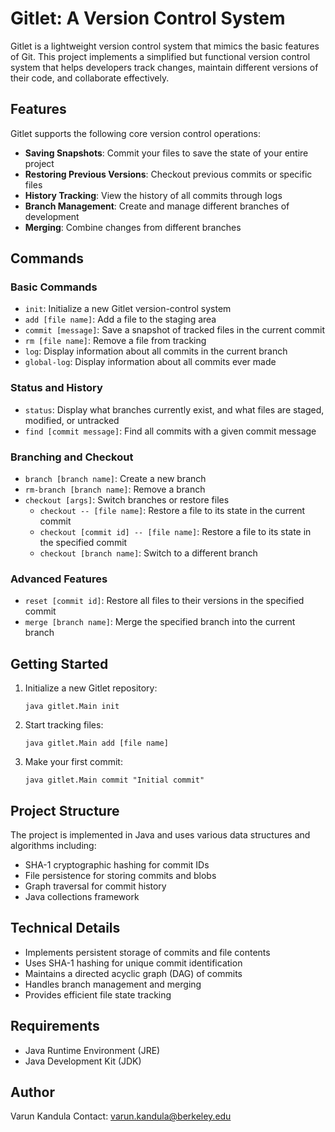 # Gitlet: A Version Control System

Gitlet is a lightweight version control system that mimics the basic features of Git. This project implements a simplified but functional version control system that helps developers track changes, maintain different versions of their code, and collaborate effectively.

## Features

Gitlet supports the following core version control operations:

- **Saving Snapshots**: Commit your files to save the state of your entire project
- **Restoring Previous Versions**: Checkout previous commits or specific files
- **History Tracking**: View the history of all commits through logs
- **Branch Management**: Create and manage different branches of development
- **Merging**: Combine changes from different branches

## Commands

### Basic Commands
- `init`: Initialize a new Gitlet version-control system
- `add [file name]`: Add a file to the staging area
- `commit [message]`: Save a snapshot of tracked files in the current commit
- `rm [file name]`: Remove a file from tracking
- `log`: Display information about all commits in the current branch
- `global-log`: Display information about all commits ever made

### Status and History
- `status`: Display what branches currently exist, and what files are staged, modified, or untracked
- `find [commit message]`: Find all commits with a given commit message

### Branching and Checkout
- `branch [branch name]`: Create a new branch
- `rm-branch [branch name]`: Remove a branch
- `checkout [args]`: Switch branches or restore files
  - `checkout -- [file name]`: Restore a file to its state in the current commit
  - `checkout [commit id] -- [file name]`: Restore a file to its state in the specified commit
  - `checkout [branch name]`: Switch to a different branch

### Advanced Features
- `reset [commit id]`: Restore all files to their versions in the specified commit
- `merge [branch name]`: Merge the specified branch into the current branch

## Getting Started

1. Initialize a new Gitlet repository:
   ```
   java gitlet.Main init
   ```

2. Start tracking files:
   ```
   java gitlet.Main add [file name]
   ```

3. Make your first commit:
   ```
   java gitlet.Main commit "Initial commit"
   ```

## Project Structure

The project is implemented in Java and uses various data structures and algorithms including:
- SHA-1 cryptographic hashing for commit IDs
- File persistence for storing commits and blobs
- Graph traversal for commit history
- Java collections framework

## Technical Details

- Implements persistent storage of commits and file contents
- Uses SHA-1 hashing for unique commit identification
- Maintains a directed acyclic graph (DAG) of commits
- Handles branch management and merging
- Provides efficient file state tracking

## Requirements

- Java Runtime Environment (JRE)
- Java Development Kit (JDK)

## Author

Varun Kandula
Contact: varun.kandula@berkeley.edu
